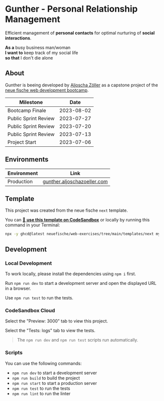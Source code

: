 # Gunther - Personal Relationship Management

Efficient management of **personal contacts** for optimal nurturing of **social interactions**.

**As a** busy business man/woman\
**I want to** keep track of my social life\
**so that** I don't die alone

## About

Gunther is beeing developed by [Aljoscha Zöller](https://www.linkedin.com/in/aljoschazoeller/) as a capstone project of the [neue fische web development bootcamp](https://www.neuefische.de/bootcamp/web-development).

| Milestone            | Date       |
| -------------------- | ---------- |
| Bootcamp Finale      | 2023-08-02 |
| Public Sprint Review | 2023-07-27 |
| Public Sprint Review | 2023-07-20 |
| Public Sprint Review | 2023-07-13 |
| Project Start        | 2023-07-06 |

## Environments

| Environment | Link                                                               |
| ----------- | ------------------------------------------------------------------ |
| Production  | [gunther.aljoschazoeller.com](https://gunther.aljoschazoeller.com) |

## Template

This project was created from the neue fische `next` template.

You can [🔗 **use this template on CodeSandbox**](https://codesandbox.io/p/sandbox/github/neuefische/web-exercises/tree/main/templates/next?file=/README.md) or locally by running this command in your Terminal:

```bash
npx -y ghcd@latest neuefische/web-exercises/tree/main/templates/next my-app -i
```

## Development

### Local Development

To work locally, please install the dependencies using `npm i` first.

Run `npm run dev` to start a development server and open the displayed URL in a browser.

Use `npm run test` to run the tests.

### CodeSandbox Cloud

Select the "Preview: 3000" tab to view this project.

Select the "Tests: logs" tab to view the tests.

> The `npm run dev` and `npm run test` scripts run automatically.

### Scripts

You can use the following commands:

- `npm run dev` to start a development server
- `npm run build` to build the project
- `npm run start` to start a production server
- `npm run test` to run the tests
- `npm run lint` to run the linter
